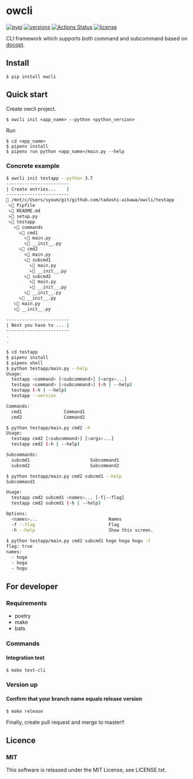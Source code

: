 owcli
=====

[![pypi](https://img.shields.io/pypi/v/owcli.svg)](https://pypi.org/project/owcli/)
[![versions](https://img.shields.io/pypi/pyversions/owcli.svg)](https://pypi.org/project/owcli/)
[![Actions Status](https://github.com/tadashi-aikawa/owcli/workflows/Tests/badge.svg)](https://github.com/tadashi-aikawa/owcli/actions)
[![license](https://img.shields.io/github/license/mashape/apistatus.svg)](https://github.com/tadashi-aikawa/owcli/blob/master/LICENSE)

CLI framework which supports both command and subcommand based on [docopt].

[docopt]: http://docopt.org/


Install
-------

```
$ pip install owcli
```


Quick start
-----------

Create owcli project.

```
$ owcli init <app_name> --python <python_version>
```

Run

```
$ cd <app_name>
$ pipenv install
$ pipenv run python <app_name>/main.py --help
```

### Concrete example

```bash
$ owcli init testapp --python 3.7
------------------------
| Create entries...    |
------------------------
📂 /mnt/c/Users/syoum/git/github.com/tadashi-aikawa/owcli/testapp
 ∟📄 Pipfile
 ∟📄 README.md
 ∟📄 setup.py
 ∟📂 testapp
   ∟📂 commands
     ∟📂 cmd1
       ∟📄 main.py
       ∟📄 __init__.py
     ∟📂 cmd2
       ∟📄 main.py
       ∟📂 subcmd1
         ∟📄 main.py
         ∟📄 __init__.py
       ∟📂 subcmd2
         ∟📄 main.py
         ∟📄 __init__.py
       ∟📄 __init__.py
     ∟📄 __init__.py
   ∟📄 main.py
   ∟📄 __init__.py

------------------------
| Next you have to ... |
------------------------
.
.

$ cd testapp
$ pipenv install
$ pipenv shell
$ python testapp/main.py --help
Usage:
  testapp <command> [<subcommand>] [<args>...]
  testapp <command> [<subcommand>] (-h | --help)
  testapp (-h | --help)
  testapp --version

Commands:
  cmd1                Command1
  cmd2                Command2

$ python testapp/main.py cmd2 -h
Usage:
  testapp cmd2 [<subcommand>] [<args>...]
  testapp cmd2 (-h | --help)

Subcommands:
  subcmd1                       Subcommand1
  subcmd2                       Subcommand2

$ python testapp/main.py cmd2 subcmd1 --help
Subcommand1

Usage:
  testapp cmd2 subcmd1 <names>... [-f|--flag]
  testapp cmd2 subcmd1 (-h | --help)

Options:
  <names>...                           Names
  -f --flag                            Flag
  -h --help                            Show this screen.
  
$ python testapp/main.py cmd2 subcmd1 hoge hoga hogu -f
flag: true
names:
  - hoge
  - hoga
  - hogu
```


For developer
-------------

### Requirements

* poetry
* make
* bats

### Commands


#### Integration test

```
$ make test-cli
```


### Version up

#### Confirm that your branch name equals release version

```
$ make release
```

Finally, create pull request and merge to master!!


Licence
-------

### MIT

This software is released under the MIT License, see LICENSE.txt.

